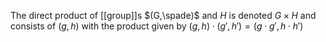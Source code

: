 The direct product of [[group]]s $(G,\spade)$ and $H$ is denoted $G \times H$ and consists of $(g,h)$ with the product given by $(g,h)\cdot(g',h')=(g \cdot g', h \cdot h')$